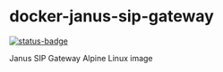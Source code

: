 # docker-janus-sip-gateway
[![status-badge](https://build02.sotolar.net/api/badges/27/status.svg)](https://build02.sotolar.net/repos/27)

Janus SIP Gateway Alpine Linux image

